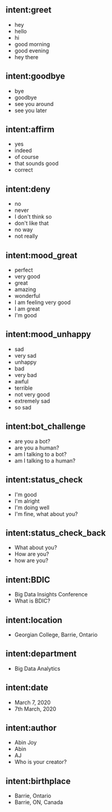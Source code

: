 ## intent:greet
- hey
- hello
- hi
- good morning
- good evening
- hey there

## intent:goodbye
- bye
- goodbye
- see you around
- see you later

## intent:affirm
- yes
- indeed
- of course
- that sounds good
- correct

## intent:deny
- no
- never
- I don't think so
- don't like that
- no way
- not really

## intent:mood_great
- perfect
- very good
- great
- amazing
- wonderful
- I am feeling very good
- I am great
- I'm good

## intent:mood_unhappy
- sad
- very sad
- unhappy
- bad
- very bad
- awful
- terrible
- not very good
- extremely sad
- so sad

## intent:bot_challenge
- are you a bot?
- are you a human?
- am I talking to a bot?
- am I talking to a human?

## intent:status_check
- I'm good
- I'm alright
- I'm doing well
- I'm fine, what about you?

## intent:status_check_back
- What about you?
- How are you?
- how are you?

## intent:BDIC
- Big Data Insights Conference
- What is BDIC?

## intent:location
- Georgian College, Barrie, Ontario

## intent:department
- Big Data Analytics

## intent:date
- March 7, 2020
- 7th March, 2020

## intent:author
- Abin Joy
- Abin
- AJ
- Who is your creator?

## intent:birthplace
- Barrie, Ontario
- Barrie, ON, Canada
